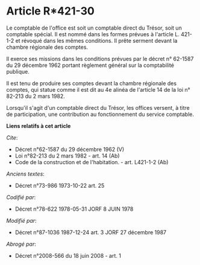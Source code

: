 # Article R*421-30

Le comptable de l'office est soit un comptable direct du Trésor, soit un comptable spécial. Il est nommé dans les formes
prévues à l'article L. 421-1-2 et révoqué dans les mêmes conditions. Il prête serment devant la chambre régionale des
comptes. 

Il exerce ses missions dans les conditions prévues par le décret n° 62-1587 du 29 décembre 1962 portant règlement général sur
la comptabilité publique. 

Il est tenu de produire ses comptes devant la chambre régionale des comptes, qui statue comme il est dit au 4e alinéa de
l'article 14 de la loi n° 82-213 du 2 mars 1982. 

Lorsqu'il s'agit d'un comptable direct du Trésor, les offices versent, à titre de participation, une contribution au
fonctionnement du service comptable.

**Liens relatifs à cet article**

_Cite_:

  - Décret n°62-1587 du 29 décembre 1962 (V)
  - Loi n°82-213 du 2 mars 1982 - art. 14 (Ab)
  - Code de la construction et de l'habitation. - art. L421-1-2 (Ab)

_Anciens textes_:

  - Décret n°73-986 1973-10-22 art. 25

_Codifié par_:

  - Décret n°78-622 1978-05-31 JORF 8 JUIN 1978

_Modifié par_:

  - Décret n°87-1036 1987-12-24 art. 3 JORF 27 décembre 1987

_Abrogé par_:

  - Décret n°2008-566 du 18 juin 2008 - art. 1
